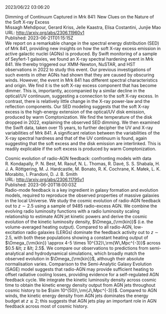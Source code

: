 2023/06/22 03:06:20  

Dimming of Continuum Captured in Mrk 841: New Clues on the Nature of the
  Soft X-ray Excess  
Missagh Mehdipour, Gerard Kriss, Jelle Kaastra, Elisa Costantini, Junjie Mao  
URL: http://arxiv.org/abs/2306.11960v1  
Published: 2023-06-21T01:15:15Z  
  We report on a remarkable change in the spectral energy distribution (SED) of Mrk 841, providing new insights on how the soft X-ray excess emission in active galactic nuclei (AGNs) is produced. By Swift monitoring of a sample of Seyfert-1 galaxies, we found an X-ray spectral hardening event in Mrk 841. We thereby triggered our XMM-Newton, NuSTAR, and HST observations in 2022 to study this event. Our previous investigations of such events in other AGNs had shown that they are caused by obscuring winds. However, the event in Mrk 841 has different spectral characteristics and origin. We find it is the soft X-ray excess component that has become dimmer. This is, importantly, accompanied by a similar decline in the optical/UV continuum, suggesting a connection to the soft X-ray excess. In contrast, there is relatively little change in the X-ray power-law and the reflection components. Our SED modeling suggests that the soft X-ray excess is the high-energy extension of the optical/UV disk emission, produced by warm Comptonization. We find the temperature of the disk dropped in 2022, explaining the observed SED dimming. We then examined the Swift data, taken over 15 years, to further decipher the UV and X-ray variabilities of Mrk 841. A significant relation between the variabilities of the X-ray spectral hardness and that of the UV continuum is found, again suggesting that the soft excess and the disk emission are interlinked. This is readily explicable if the soft excess is produced by warm Comptonization.   

Cosmic evolution of radio-AGN feedback: confronting models with data  
R. Kondapally, P. N. Best, M. Raouf, N. L. Thomas, R. Davé, S. S. Shabala, H. J. A. Röttgering, M. J. Hardcastle, M. Bonato, R. K. Cochrane, K. Małek, L. K. Morabito, I. Prandoni, D. J. B. Smith  
URL: http://arxiv.org/abs/2306.11795v1  
Published: 2023-06-20T18:00:03Z  
  Radio-mode feedback is a key ingredient in galaxy formation and evolution models, required to reproduce the observed properties of massive galaxies in the local Universe. We study the cosmic evolution of radio-AGN feedback out to $z\sim2.5$ using a sample of 9485 radio-excess AGN. We combine the evolving radio luminosity functions with a radio luminosity scaling relationship to estimate AGN jet kinetic powers and derive the cosmic evolution of the kinetic luminosity density, $\Omega_{\rm{kin}}$ (i.e. the volume-averaged heating output). Compared to all radio-AGN, low-excitation radio galaxies (LERGs) dominate the feedback activity out to $z\sim2.5$, with both these populations showing a constant heating output of $\Omega_{\rm{kin}} \approx 4-5 \times 10^{32}\,\rm{W\,Mpc^{-3}}$ across $0.5 &lt; z &lt; 2.5$. We compare our observations to predictions from semi-analytical and hydrodynamical simulations, which broadly match the observed evolution in $\Omega_{\rm{kin}}$, although their absolute normalisation varies. Comparison to the Semi-Analytic Galaxy Evolution (SAGE) model suggests that radio-AGN may provide sufficient heating to offset radiative cooling losses, providing evidence for a self-regulated AGN feedback cycle. We integrate the kinetic luminosity density across cosmic time to obtain the kinetic energy density output from AGN jets throughout cosmic history to be $\sim 10^{50}\,\rm{J\,Mpc^{-3}}$. Compared to AGN winds, the kinetic energy density from AGN jets dominates the energy budget at $z \lesssim 2$; this suggests that AGN jets play an important role in AGN feedback across most of cosmic history.   

